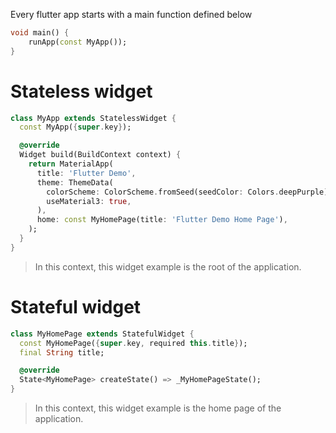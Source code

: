 Every flutter app starts with a main function defined below
```Dart
void main() {
	runApp(const MyApp());
}
```
# Stateless widget

```Dart
class MyApp extends StatelessWidget {
  const MyApp({super.key});

  @override
  Widget build(BuildContext context) {
    return MaterialApp(
      title: 'Flutter Demo',
      theme: ThemeData(
        colorScheme: ColorScheme.fromSeed(seedColor: Colors.deepPurple),
        useMaterial3: true,
      ),
      home: const MyHomePage(title: 'Flutter Demo Home Page'),
    );
  }
}
```
> In this context, this widget example is the root of the application.
# Stateful widget

```Dart
class MyHomePage extends StatefulWidget {
  const MyHomePage({super.key, required this.title});
  final String title;

  @override
  State<MyHomePage> createState() => _MyHomePageState();
}
```
> In this context, this widget example is the home page of the application.